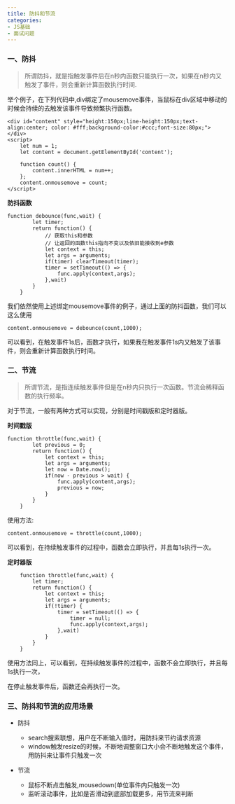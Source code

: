```yaml
---
title: 防抖和节流
categories:
- JS基础
- 面试问题
---
```


### 一、防抖

> 所谓防抖，就是指触发事件后在n秒内函数只能执行一次，如果在n秒内又触发了事件，则会重新计算函数执行时间.

举个例子，在下列代码中,div绑定了mousemove事件，当鼠标在div区域中移动的时候会持续的去触发该事件导致频繁执行函数。
```
<div id="content" style="height:150px;line-height:150px;text-align:center; color: #fff;background-color:#ccc;font-size:80px;"></div>
<script>
    let num = 1;
    let content = document.getElementById('content');

    function count() {
        content.innerHTML = num++;
    };
    content.onmousemove = count;
</script>
```

**防抖函数**

```
function debounce(func,wait) {
        let timer;
        return function() {
            // 获取this和参数
            // 让返回的函数this指向不变以及依旧能接收到e参数
            let context = this;
            let args = arguments;
            if(timer) clearTimeout(timer);
            timer = setTimeout(() => {
                func.apply(context,args);
            },wait)
        }
    }
```

我们依然使用上述绑定mousemove事件的例子，通过上面的防抖函数，我们可以这么使用

```
content.onmousemove = debounce(count,1000);
```

可以看到，在触发事件1s后，函数才执行，如果我在触发事件1s内又触发了该事件，则会重新计算函数执行时间。

### 二、节流

> 所谓节流，是指连续触发事件但是在n秒内只执行一次函数。节流会稀释函数的执行频率。

对于节流，一般有两种方式可以实现，分别是时间戳版和定时器版。

**时间戳版**

```
function throttle(func,wait) {
        let previous = 0;
        return function() {
            let context = this;
            let args = arguments;
            let now = Date.now();
            if(now - previous > wait) {
                func.apply(content,args);
                previous = now;
            }
        }
    }
```

使用方法:

```
content.onmousemove = throttle(count,1000);
```

可以看到，在持续触发事件的过程中，函数会立即执行，并且每1s执行一次。

**定时器版**

```
    function throttle(func,wait) {
        let timer;
        return function() {
            let context = this;
            let args = arguments;
            if(!timer) {
                timer = setTimeout(() => {
                    timer = null;
                    func.apply(context,args);
                },wait)
            }
        }
    }
```

使用方法同上，可以看到，在持续触发事件的过程中，函数不会立即执行，并且每1s执行一次，

在停止触发事件后，函数还会再执行一次。

### 三、防抖和节流的应用场景

- 防抖
    - search搜索联想，用户在不断输入值时，用防抖来节约请求资源
    - window触发resize的时候，不断地调整窗口大小会不断地触发这个事件，用防抖来让事件只触发一次

- 节流
    - 鼠标不断点击触发,mousedown(单位事件内只触发一次)
    - 监听滚动事件，比如是否滑动到底部加载更多，用节流来判断